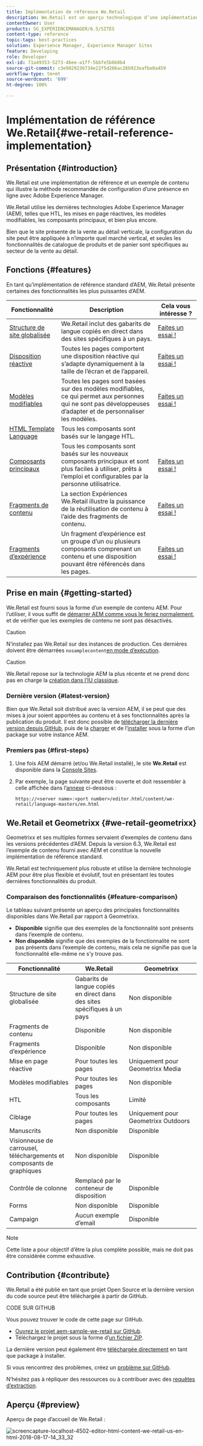 ```yaml
---
title: Implémentation de référence We.Retail
description: We.Retail est un aperçu technologique d’une implémentation de référence qui illustre la méthode recommandée de configuration d’une présence en ligne avec AEM.
contentOwner: User
products: SG_EXPERIENCEMANAGER/6.5/SITES
content-type: reference
topic-tags: best-practices
solution: Experience Manager, Experience Manager Sites
feature: Developing
role: Developer
exl-id: 71a49353-5273-46ee-a1ff-5bbfe5b6b0b4
source-git-commit: c3e9029236734e22f5d266ac26b923eafbe0a459
workflow-type: tm+mt
source-wordcount: '699'
ht-degree: 100%

---
```


# Implémentation de référence We.Retail{#we-retail-reference-implementation}

## Présentation {#introduction}

We.Retail est une implémentation de référence et un exemple de contenu qui illustre la méthode recommandée de configuration d’une présence en ligne avec Adobe Experience Manager.

We.Retail utilise les dernières technologies Adobe Experience Manager (AEM), telles que HTL, les mises en page réactives, les modèles modifiables, les composants principaux, et bien plus encore.

Bien que le site présente de la vente au détail verticale, la configuration du site peut être appliquée à n’importe quel marché vertical, et seules les fonctionnalités de catalogue de produits et de panier sont spécifiques au secteur de la vente au détail.

## Fonctions {#features}

En tant qu’implémentation de référence standard d’AEM, We.Retail présente certaines des fonctionnalités les plus puissantes d’AEM.

| **Fonctionnalité** | **Description** | **Cela vous intéresse ?** |
|---|---|---|
| [Structure de site globalisée](/help/sites-administering/tc-bp.md) | We.Retail inclut des gabarits de langue copiés en direct dans des sites spécifiques à un pays. | [Faites un essai !](/help/sites-developing/we-retail-globalized-site-structure.md) |
| [Disposition réactive](/help/sites-authoring/responsive-layout.md) | Toutes les pages comportent une disposition réactive qui s’adapte dynamiquement à la taille de l’écran et de l’appareil. | [Faites un essai !](/help/sites-developing/we-retail-responsive-layout.md) |
| [Modèles modifiables](/help/sites-developing/page-templates-editable.md) | Toutes les pages sont basées sur des modèles modifiables, ce qui permet aux personnes qui ne sont pas développeuses d’adapter et de personnaliser les modèles. | [Faites un essai !](/help/sites-developing/we-retail-editable-templates.md) |
| [HTML Template Language](https://experienceleague.adobe.com/fr/docs/experience-manager-htl/content/overview) | Tous les composants sont basés sur le langage HTL. |  |
| [Composants principaux](https://experienceleague.adobe.com/fr/docs/experience-manager-core-components/using/introduction) | Tous les composants sont basés sur les nouveaux composants principaux et sont plus faciles à utiliser, prêts à l’emploi et configurables par la personne utilisatrice. | [Faites un essai !](/help/sites-developing/we-retail-core-components.md) |
| [Fragments de contenu](/help/assets/content-fragments/content-fragments.md) | La section Expériences We.Retail illustre la puissance de la réutilisation de contenu à l’aide des fragments de contenu. | [Faites un essai !](/help/sites-developing/we-retail-content-fragments.md) |
| [Fragments d’expérience](/help/sites-authoring/experience-fragments.md) | Un fragment d’expérience est un groupe d’un ou plusieurs composants comprenant un contenu et une disposition pouvant être référencés dans les pages. | [Faites un essai !](/help/sites-developing/we-retail-experience-fragments.md) |

## Prise en main {#getting-started}

We.Retail est fourni sous la forme d’un exemple de contenu AEM. Pour l’utiliser, il vous suffit de [démarrer AEM comme vous le feriez normalement](/help/sites-deploying/deploy.md#getting-started), et de vérifier que les exemples de contenu ne sont pas désactivés.

>[!CAUTION]
>
>N’installez pas We.Retail sur des instances de production. Ces dernières doivent être démarrées `nosamplecontent`[en mode d’exécution](/help/sites-deploying/configure-runmodes.md).

>[!CAUTION]
>
>We.Retail repose sur la technologie AEM la plus récente et ne prend donc pas en charge la [création dans l’IU classique](/help/sites-classic-ui-authoring/classic-page-author-first-steps.md).

### Dernière version {#latest-version}

Bien que We.Retail soit distribué avec la version AEM, il se peut que des mises à jour soient apportées au contenu et à ses fonctionnalités après la publication du produit. Il est donc possible de [télécharger la dernière version depuis GitHub](https://github.com/Adobe-Marketing-Cloud/aem-sample-we-retail/releases), puis de la [charger](/help/sites-administering/package-manager.md#uploading-packages-from-your-file-system) et de l’[installer](/help/sites-administering/package-manager.md#installing-packages) sous la forme d’un package sur votre instance AEM.

### Premiers pas {#first-steps}

1. Une fois AEM démarré (et/ou We.Retail installé), le site **We.Retail** est disponible dans la [Console Sites](/help/sites-authoring/basic-handling.md#global-navigation).
1. Par exemple, la page suivante peut être ouverte et doit ressembler à celle affichée dans l’[annexe](#appendix) ci-dessous :

   `https://<server name>:<port number>/editor.html/content/we-retail/language-masters/en.html`

## We.Retail et Geometrixx {#we-retail-geometrixx}

Geometrixx et ses multiples formes servaient d’exemples de contenu dans les versions précédentes d’AEM. Depuis la version 6.3, We.Retail est l’exemple de contenu fourni avec AEM et constitue la nouvelle implémentation de référence standard.

We.Retail est techniquement plus robuste et utilise la dernière technologie AEM pour être plus flexible et évolutif, tout en présentant les toutes dernières fonctionnalités du produit.

### Comparaison des fonctionnalités {#feature-comparison}

Le tableau suivant présente un aperçu des principales fonctionnalités disponibles dans We.Retail par rapport à Geometrixx.

* **Disponible** signifie que des exemples de la fonctionnalité sont présents dans l’exemple de contenu.
* **Non disponible** signifie que des exemples de la fonctionnalité ne sont pas présents dans l’exemple de contenu, mais cela ne signifie pas que la fonctionnalité elle-même ne s’y trouve pas.

| **Fonctionnalité** | **We.Retail** | **Geometrixx** |
|---|---|---|
| Structure de site globalisée | Gabarits de langue copiés en direct dans des sites spécifiques à un pays | Non disponible |
| Fragments de contenu | Disponible | Non disponible |
| Fragments d’expérience | Disponible | Non disponible |
| Mise en page réactive | Pour toutes les pages | Uniquement pour Geometrixx Media |
| Modèles modifiables | Pour toutes les pages | Non disponible |
| HTL | Tous les composants | Limité |
| Ciblage | Pour toutes les pages | Uniquement pour Geometrixx Outdoors |
| Manuscrits | Non disponible | Disponible |
| Visionneuse de carrousel, téléchargements et composants de graphiques | Non disponible | Disponible |
| Contrôle de colonne | Remplacé par le conteneur de disposition | Disponible |
| Forms | Non disponible | Disponible |
| Campaign | Aucun exemple d’email | Disponible |

>[!NOTE]
>
>Cette liste a pour objectif d’être la plus complète possible, mais ne doit pas être considérée comme exhaustive.

## Contribution {#contribute}

We.Retail a été publié en tant que projet Open Source et la dernière version du code source peut être téléchargée à partir de GitHub.

CODE SUR GITHUB

Vous pouvez trouver le code de cette page sur GitHub.

* [Ouvrez le projet aem-sample-we-retail sur GitHub](https://github.com/Adobe-Marketing-Cloud/aem-sample-we-retail).
* Téléchargez le projet sous la forme d’[un fichier ZIP](https://codeload.github.com/Adobe-Marketing-Cloud/aem-sample-we-retail/zip/refs/heads/master).

La dernière version peut également être [téléchargée directement](https://github.com/Adobe-Marketing-Cloud/aem-sample-we-retail/releases/tag/we.retail.reactor-4.0.0) en tant que package à installer.

Si vous rencontrez des problèmes, créez un [problème sur GitHub](https://github.com/Adobe-Marketing-Cloud/aem-sample-we-retail/issues).

N’hésitez pas à répliquer des ressources ou à contribuer avec des [requêtes d’extraction](https://github.com/Adobe-Marketing-Cloud/aem-sample-we-retail/pulls).

## Aperçu {#preview}

Aperçu de page d’accueil de We.Retail :

![screencapture-localhost-4502-editor-html-content-we-retail-us-en-html-2018-08-17-14_33_32](assets/screencapture-localhost-4502-editor-html-content-we-retail-us-en-html-2018-08-17-14_33_32.png)

